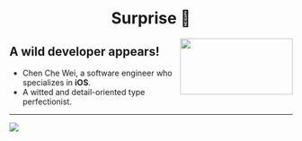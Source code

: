 <h1 align="center">Surprise 🎉 </h1>

<p>
  <img width="200px" height="100px" align='right' src="https://user-images.githubusercontent.com/62243142/162186964-edcecf1c-05ac-4551-a083-b21769a77424.gif">
</p>


## A wild developer appears!

- Chen Che Wei, a software engineer who specializes in **iOS**.
- A witted and detail-oriented type perfectionist.




---
![](https://github-readme-stats.vercel.app/api?username=chenchewei&include_all_commits=true&count_private=true&title_color=FFFFFF&text_color=FFFFFF&hide_border=true&border_radius=15&icon_color=FFFFFF&bg_color=FFFFFF,243949,23272D)


